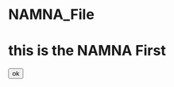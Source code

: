 # NAMNA_File
<!DOCTYPE HTML>
<html>

<head>
<h1> this is the NAMNA First</h1>
</head>

<body>
<inpute type = 'text' >
<input type = 'button' value='ok'>

</body>

</html>
